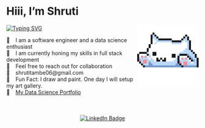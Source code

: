 <h1> Hiii, I’m Shruti</h1>

<img src="https://github.com/TambeShruti/TambeShruti/blob/main/cat.gif" width="32%" alt="vector" align="right"> 

[![Typing SVG](https://readme-typing-svg.herokuapp.com?font=Fira+Code&weight=500&size=19&pause=1000&color=C5CFF7&background=FFFFFF00&random=false&width=435&lines=Software+Engineer;Full+Stack+Developer;Data-driven+problem+solver)](https://git.io/typing-svg)

<div align = "left">
  👀 &ensp; I am a software engineer and a data science enthusiast<br>
  🔭 &ensp; I am currently honing my skills in full stack development<br>
  🌱 &ensp; Feel free to reach out for collaboration<br> 
  💌 &ensp; shrutitambe06@gmail.com <br> 
  🐝 &ensp; Fun Fact: I draw and paint. One day I will setup my art gallery. <br>
  🎢 &ensp; <a href = "https://tambeshruti.github.io/data-science-portfolio/">My Data Science Portfolio</a>

  </div>
<br>
<br>
<br>

<div id="badges" align = "center">

  <a href="https://www.linkedin.com/in/shrutitambe06/">
    <img src="https://img.shields.io/badge/LinkedIn-0072b1?style=for-the-badge&logo=linkedin&logoColor=white" alt="LinkedIn Badge"/>
  </a>
</div>

<br>

</div>


</div>


